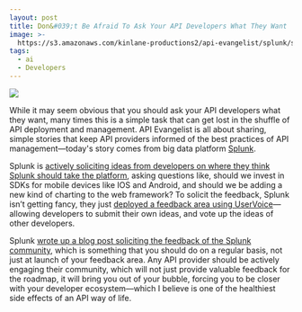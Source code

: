 ```yaml
---
layout: post
title: Don&#039;t Be Afraid To Ask Your API Developers What They Want
image: >-
  https://s3.amazonaws.com/kinlane-productions2/api-evangelist/splunk/splunk-logo.gif
tags:
  - ai
  - Developers
---
```

[![](https://s3.amazonaws.com/kinlane-productions2/api-evangelist/splunk/splunk-logo.gif)](http://www.splunk.com/)

While it may seem obvious that you should ask your API developers what they want, many times this is a simple task that can get lost in the shuffle of API deployment and management. API Evangelist is all about sharing, simple stories that keep API providers informed of the best practices of API management—today's story comes from big data platform [Splunk](http://www.splunk.com/).

Splunk is [actively soliciting ideas from developers on where they think Splunk should take the platform](http://splunkdev.uservoice.com/forums/235348-dev-platform), asking questions like, should we invest in SDKs for mobile devices like IOS and Android, and should we be adding a new kind of charting to the web framework? To solicit the feedback, Splunk isn’t getting fancy, they just [deployed a feedback area using UserVoice](http://splunkdev.uservoice.com/forums/235348-dev-platform)—allowing developers to submit their own ideas, and vote up the ideas of other developers.

Splunk [wrote up a blog post soliciting the feedback of the Splunk community](http://blogs.splunk.com/2014/01/28/help-us-grow-the-splunk-developer-platform-with-your-ideas-and-votes/), which is something that you should do on a regular basis, not just at launch of your feedback area. Any API provider should be actively engaging their community, which will not just provide valuable feedback for the roadmap, it will bring you out of your bubble, forcing you to be closer with your developer ecosystem—which I believe is one of the healthiest side effects of an API way of life.